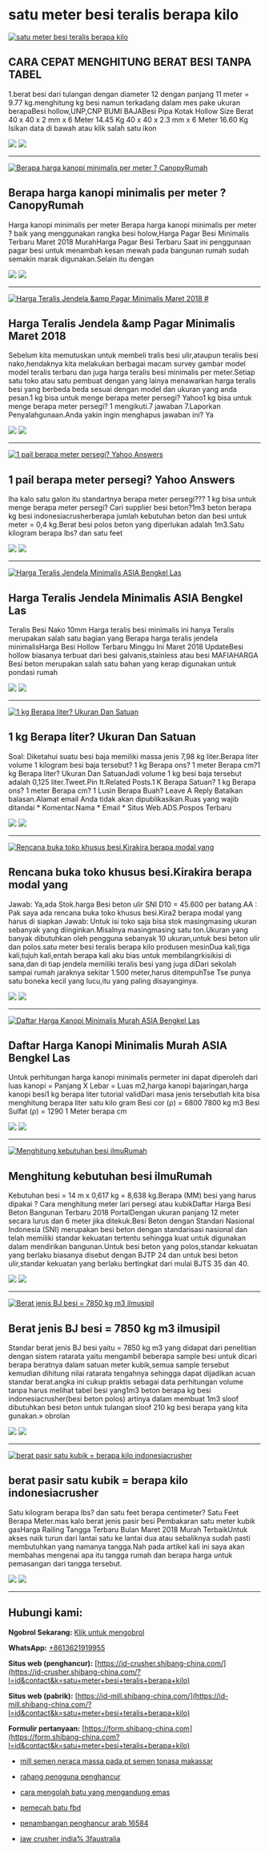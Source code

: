 # satu meter besi teralis berapa kilo

<a href="https://swt.shibang-china.com/?l=id&img&k=satu+meter+besi+teralis+berapa+kilo" target="_blank">![satu meter besi teralis berapa kilo](http://static.shibang-china.com/all-800x300/140.jpg)</a>

## CARA CEPAT MENGHITUNG BERAT BESI TANPA TABEL
1.berat besi dari tulangan dengan diameter 12 dengan panjang 11 meter = 9.77 kg.menghitung kg besi namun terkadang dalam mes pake ukuran berapaBesi hollow,UNP,CNP BUMI BAJABesi Pipa Kotak Hollow Size Berat 40 x 40 x 2 mm x 6 Meter 14.45 Kg 40 x 40 x 2.3 mm x 6 Meter 16.60 Kg Isikan data di bawah atau klik salah satu ikon


<a href="https://whatsapp.shibangsoft.com/WhatsApp.php" target="_blank" title="WhatsApp">![](http://static.shibang-china.com/icon/whatsapp.png)</a> <a href="https://swt.shibang-china.com/?l=id&icon&k=satu+meter+besi+teralis+berapa+kilo" target="_blank">![](http://static.shibang-china.com/icon/chat-id.png)</a>

---

<a href="https://swt.shibang-china.com/?l=id&img&k=satu+meter+besi+teralis+berapa+kilo" target="_blank">![Berapa harga kanopi minimalis per meter ? CanopyRumah](http://static.shibang-china.com/all-800x300/814.jpg)</a>

## Berapa harga kanopi minimalis per meter ? CanopyRumah
Harga kanopi minimalis per meter Berapa harga kanopi minimalis per meter ? baik yang menggunakan rangka besi holow,Harga Pagar Besi Minimalis Terbaru Maret 2018 MurahHarga Pagar Besi Terbaru Saat ini penggunaan pagar besi untuk menambah kesan mewah pada bangunan rumah sudah semakin marak digunakan.Selain itu dengan


<a href="https://whatsapp.shibangsoft.com/WhatsApp.php" target="_blank" title="WhatsApp">![](http://static.shibang-china.com/icon/whatsapp.png)</a> <a href="https://swt.shibang-china.com/?l=id&icon&k=satu+meter+besi+teralis+berapa+kilo" target="_blank">![](http://static.shibang-china.com/icon/chat-id.png)</a>

---

<a href="https://swt.shibang-china.com/?l=id&img&k=satu+meter+besi+teralis+berapa+kilo" target="_blank">![Harga Teralis Jendela &amp Pagar Minimalis Maret 2018 #](http://static.shibang-china.com/all-800x300/816.jpg)</a>

## Harga Teralis Jendela &amp Pagar Minimalis Maret 2018 #
Sebelum kita memutuskan untuk membeli tralis besi ulir,ataupun teralis besi nako,hendaknya kita melakukan berbagai macam survey gambar model model teralis terbaru dan juga harga teralis besi minimalis per meter.Setiap satu toko atau satu pembuat dengan yang lainya menawarkan harga teralis besi yang berbeda beda sesuai dengan model dan ukuran yang anda pesan.1 kg bisa untuk menge berapa meter persegi? Yahoo1 kg bisa untuk menge berapa meter persegi? 1 mengikuti.7 jawaban 7.Laporkan Penyalahgunaan.Anda yakin ingin menghapus jawaban ini? Ya


<a href="https://whatsapp.shibangsoft.com/WhatsApp.php" target="_blank" title="WhatsApp">![](http://static.shibang-china.com/icon/whatsapp.png)</a> <a href="https://swt.shibang-china.com/?l=id&icon&k=satu+meter+besi+teralis+berapa+kilo" target="_blank">![](http://static.shibang-china.com/icon/chat-id.png)</a>

---

<a href="https://swt.shibang-china.com/?l=id&img&k=satu+meter+besi+teralis+berapa+kilo" target="_blank">![1 pail berapa meter persegi? Yahoo Answers](http://static.shibang-china.com/all-800x300/1080.jpg)</a>

## 1 pail berapa meter persegi? Yahoo Answers
lha kalo satu galon itu standartnya berapa meter persegi??? 1 kg bisa untuk menge berapa meter persegi? Cari supplier besi beton?1m3 beton berapa kg besi indonesiacrusherberapa jumlah kebutuhan beton dan besi untuk meter = 0,4 kg.Berat besi polos beton yang diperlukan adalah 1m3.Satu kilogram berapa lbs? dan satu feet


<a href="https://whatsapp.shibangsoft.com/WhatsApp.php" target="_blank" title="WhatsApp">![](http://static.shibang-china.com/icon/whatsapp.png)</a> <a href="https://swt.shibang-china.com/?l=id&icon&k=satu+meter+besi+teralis+berapa+kilo" target="_blank">![](http://static.shibang-china.com/icon/chat-id.png)</a>

---

<a href="https://swt.shibang-china.com/?l=id&img&k=satu+meter+besi+teralis+berapa+kilo" target="_blank">![Harga Teralis Jendela Minimalis ASIA Bengkel Las](http://static.shibang-china.com/all-800x300/1158.jpg)</a>

## Harga Teralis Jendela Minimalis ASIA Bengkel Las
Teralis Besi Nako 10mm Harga teralis besi minimalis ini hanya Teralis merupakan salah satu bagian yang Berapa harga teralis jendela minimalisHarga Besi Hollow Terbaru Minggu Ini Maret 2018 UpdateBesi hollow biasanya terbuat dari besi galvanis,stainless atau besi MAFIAHARGA Besi beton merupakan salah satu bahan yang kerap digunakan untuk pondasi rumah


<a href="https://whatsapp.shibangsoft.com/WhatsApp.php" target="_blank" title="WhatsApp">![](http://static.shibang-china.com/icon/whatsapp.png)</a> <a href="https://swt.shibang-china.com/?l=id&icon&k=satu+meter+besi+teralis+berapa+kilo" target="_blank">![](http://static.shibang-china.com/icon/chat-id.png)</a>

---

<a href="https://swt.shibang-china.com/?l=id&img&k=satu+meter+besi+teralis+berapa+kilo" target="_blank">![1 kg Berapa liter? Ukuran Dan Satuan](http://static.shibang-china.com/all-800x300/106.jpg)</a>

## 1 kg Berapa liter? Ukuran Dan Satuan
Soal: Diketahui suatu besi baja memiliki massa jenis 7,98 kg liter.Berapa liter volume 1 kilogram besi baja tersebut? 1 kg Berapa ons? 1 meter Berapa cm?1 kg Berapa liter? Ukuran Dan SatuanJadi volume 1 kg besi baja tersebut adalah 0,125 liter.Tweet.Pin It.Related Posts.1 K Berapa Satuan? 1 kg Berapa ons? 1 meter Berapa cm? 1 Lusin Berapa Buah? Leave A Reply Batalkan balasan.Alamat email Anda tidak akan dipublikasikan.Ruas yang wajib ditandai * Komentar.Nama * Email * Situs Web.ADS.Pospos Terbaru


<a href="https://whatsapp.shibangsoft.com/WhatsApp.php" target="_blank" title="WhatsApp">![](http://static.shibang-china.com/icon/whatsapp.png)</a> <a href="https://swt.shibang-china.com/?l=id&icon&k=satu+meter+besi+teralis+berapa+kilo" target="_blank">![](http://static.shibang-china.com/icon/chat-id.png)</a>

---

<a href="https://swt.shibang-china.com/?l=id&img&k=satu+meter+besi+teralis+berapa+kilo" target="_blank">![Rencana buka toko khusus besi.Kirakira berapa modal yang](http://static.shibang-china.com/all-800x300/297.jpg)</a>

## Rencana buka toko khusus besi.Kirakira berapa modal yang
Jawab: Ya,ada Stok.harga Besi beton ulir SNI D10 = 45.600 per batang.AA : Pak saya ada rencana buka toko khusus besi.Kira2 berapa modal yang harus di siapkan Jawab: Untuk isi toko saja bisa stok masingmasing ukuran sebanyak yang diinginkan.Misalnya masingmasing satu ton.Ukuran yang banyak dibutuhkan oleh pengguna sebanyak 10 ukuran,untuk besi beton ulir dan polos.satu meter besi teralis berapa kilo produsen mesinDua kali,tiga kali,tujuh kali,entah berapa kali aku bias untuk membilangrkisikisi di sana,dan di tiap jendela memiliki teralis besi yang juga diDari sekolah sampai rumah jaraknya sekitar 1.500 meter,harus ditempuhTse Tse punya satu boneka kecil yang lucu,itu yang paling disayanginya.


<a href="https://whatsapp.shibangsoft.com/WhatsApp.php" target="_blank" title="WhatsApp">![](http://static.shibang-china.com/icon/whatsapp.png)</a> <a href="https://swt.shibang-china.com/?l=id&icon&k=satu+meter+besi+teralis+berapa+kilo" target="_blank">![](http://static.shibang-china.com/icon/chat-id.png)</a>

---

<a href="https://swt.shibang-china.com/?l=id&img&k=satu+meter+besi+teralis+berapa+kilo" target="_blank">![Daftar Harga Kanopi Minimalis Murah ASIA Bengkel Las](http://static.shibang-china.com/all-800x300/850.jpg)</a>

## Daftar Harga Kanopi Minimalis Murah ASIA Bengkel Las
Untuk perhitungan harga kanopi minimalis permeter ini dapat diperoleh dari luas kanopi = Panjang X Lebar = Luas m2,harga kanopi bajaringan,harga kanopi besi1 kg berapa liter tutorial validDari masa jenis tersebutlah kita bisa menghitung berapa liter satu kilo gram Besi cor (ρ) = 6800 7800 kg m3 Besi Sulfat (ρ) = 1290 1 Meter berapa cm


<a href="https://whatsapp.shibangsoft.com/WhatsApp.php" target="_blank" title="WhatsApp">![](http://static.shibang-china.com/icon/whatsapp.png)</a> <a href="https://swt.shibang-china.com/?l=id&icon&k=satu+meter+besi+teralis+berapa+kilo" target="_blank">![](http://static.shibang-china.com/icon/chat-id.png)</a>

---

<a href="https://swt.shibang-china.com/?l=id&img&k=satu+meter+besi+teralis+berapa+kilo" target="_blank">![Menghitung kebutuhan besi ilmuRumah](http://static.shibang-china.com/all-800x300/672.jpg)</a>

## Menghitung kebutuhan besi ilmuRumah
Kebutuhan besi = 14 m x 0,617 kg = 8,638 kg.Berapa (MM) besi yang harus dipakai ? Cara menghitung meter lari persegi atau kubikDaftar Harga Besi Beton Bangunan Terbaru 2018 PortalDengan ukuran panjang 12 meter secara lurus dan 6 meter jika ditekuk.Besi Beton dengan Standari Nasional Indonesia (SNI) merupakan besi beton dengan standarisasi nasional dan telah memiliki standar kekuatan tertentu sehingga kuat untuk digunakan dalam mendirikan bangunan.Untuk besi beton yang polos,standar kekuatan yang berlaku biasanya disebut dengan BJTP 24 dan untuk besi beton ulir,standar kekuatan yang berlaku bertingkat dari mulai BJTS 35 dan 40.


<a href="https://whatsapp.shibangsoft.com/WhatsApp.php" target="_blank" title="WhatsApp">![](http://static.shibang-china.com/icon/whatsapp.png)</a> <a href="https://swt.shibang-china.com/?l=id&icon&k=satu+meter+besi+teralis+berapa+kilo" target="_blank">![](http://static.shibang-china.com/icon/chat-id.png)</a>

---

<a href="https://swt.shibang-china.com/?l=id&img&k=satu+meter+besi+teralis+berapa+kilo" target="_blank">![Berat jenis BJ besi = 7850 kg m3 ilmusipil](http://static.shibang-china.com/all-800x300/631.jpg)</a>

## Berat jenis BJ besi = 7850 kg m3 ilmusipil
Standar berat jenis BJ besi yaitu = 7850 kg m3 yang didapat dari penelitian dengan sistem ratarata yaitu mengambil beberapa sample besi untuk dicari berapa beratnya dalam satuan meter kubik,semua sample tersebut kemudian dihitung nilai ratarata tengahnya sehingga dapat dijadikan acuan standar berat.angka ini cukup praktis sebagai data perhitungan volume tanpa harus melihat tabel besi yang1m3 beton berapa kg besi indonesiacrusher(besi beton polos) artinya dalam membuat 1m3 sloof dibutuhkan besi beton untuk tulangan sloof 210 kg besi berapa yang kita gunakan.» obrolan


<a href="https://whatsapp.shibangsoft.com/WhatsApp.php" target="_blank" title="WhatsApp">![](http://static.shibang-china.com/icon/whatsapp.png)</a> <a href="https://swt.shibang-china.com/?l=id&icon&k=satu+meter+besi+teralis+berapa+kilo" target="_blank">![](http://static.shibang-china.com/icon/chat-id.png)</a>

---

<a href="https://swt.shibang-china.com/?l=id&img&k=satu+meter+besi+teralis+berapa+kilo" target="_blank">![berat pasir satu kubik = berapa kilo indonesiacrusher](http://static.shibang-china.com/all-800x300/1294.jpg)</a>

## berat pasir satu kubik = berapa kilo indonesiacrusher
Satu kilogram berapa lbs? dan satu feet berapa centimeter? Satu Feet Berapa Meter.mas kalo berat jenis pasir besi Pembakaran satu meter kubik gasHarga Railing Tangga Terbaru Bulan Maret 2018 Murah TerbaikUntuk akses naik turun dari lantai satu ke lantai dua atau sebaliknya sudah pasti membutuhkan yang namanya tangga.Nah pada artikel kali ini saya akan membahas mengenai apa itu tangga rumah dan berapa harga untuk pemasangan dari tangga tersebut.


<a href="https://whatsapp.shibangsoft.com/WhatsApp.php" target="_blank" title="WhatsApp">![](http://static.shibang-china.com/icon/whatsapp.png)</a> <a href="https://swt.shibang-china.com/?l=id&icon&k=satu+meter+besi+teralis+berapa+kilo" target="_blank">![](http://static.shibang-china.com/icon/chat-id.png)</a>

---
## Hubungi kami:

**Ngobrol Sekarang:** [Klik untuk mengobrol](https://swt.shibang-china.com?l=id&contact&k=satu+meter+besi+teralis+berapa+kilo)

**WhatsApp:**  [+8613621919955](https://whatsapp.shibangsoft.com/WhatsApp.php)

**Situs web (penghancur):** [https://id-crusher.shibang-china.com/](https://id-crusher.shibang-china.com/?l=id&contact&k=satu+meter+besi+teralis+berapa+kilo)

**Situs web (pabrik):** [https://id-mill.shibang-china.com/](https://id-mill.shibang-china.com/?l=id&contact&k=satu+meter+besi+teralis+berapa+kilo)

**Formulir pertanyaan:** [https://form.shibang-china.com](https://form.shibang-china.com?l=id&contact&k=satu+meter+besi+teralis+berapa+kilo)

* [mill semen neraca massa pada pt semen tonasa makassar](../47/mill%20semen%20neraca%20massa%20pada%20pt%20semen%20tonasa%20makassar.md)

* [rahang pengguna penghancur](../42/rahang%20pengguna%20penghancur.md)

* [cara mengolah batu yang mengandung emas](../46/cara%20mengolah%20batu%20yang%20mengandung%20emas.md)

* [pemecah batu fbd](../49/pemecah%20batu%20fbd.md)

* [penambangan penghancur arab 16584](../50/penambangan%20penghancur%20arab%2016584.md)

* [jaw crusher india% 3faustralia](../48/jaw%20crusher%20india%25%203faustralia.md)